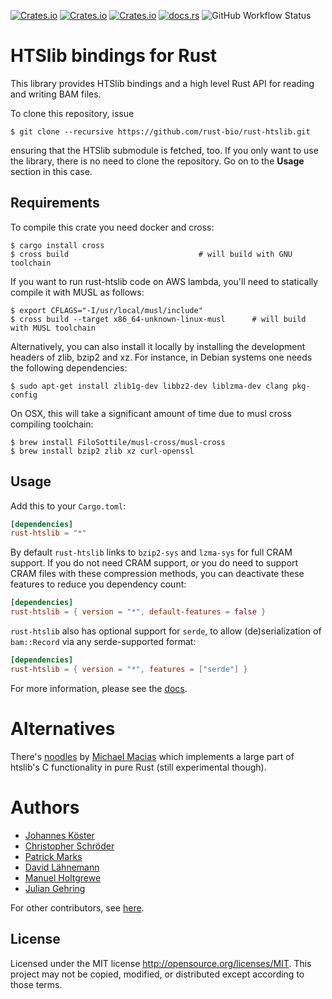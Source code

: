 [![Crates.io](https://img.shields.io/crates/d/rust-htslib.svg)](https://crates.io/crates/rust-htslib)
[![Crates.io](https://img.shields.io/crates/v/rust-htslib.svg)](https://crates.io/crates/rust-htslib)
[![Crates.io](https://img.shields.io/crates/l/rust-htslib.svg)](https://crates.io/crates/rust-htslib)
[![docs.rs](https://docs.rs/rust-htslib/badge.svg)](https://docs.rs/rust-htslib)
![GitHub Workflow Status](https://img.shields.io/github/workflow/status/rust-bio/rust-htslib/CI/master?label=tests)

# HTSlib bindings for Rust

This library provides HTSlib bindings and a high level Rust API for reading and writing BAM files.

To clone this repository, issue

```shell
$ git clone --recursive https://github.com/rust-bio/rust-htslib.git
```

ensuring that the HTSlib submodule is fetched, too.
If you only want to use the library, there is no need to clone the repository. Go on to the **Usage** section in this case.

## Requirements

To compile this crate you need docker and cross:

```shell
$ cargo install cross
$ cross build 				              # will build with GNU toolchain
```

If you want to run rust-htslib code on AWS lambda, you'll need to statically compile it with MUSL as follows:

```shell
$ export CFLAGS="-I/usr/local/musl/include"
$ cross build --target x86_64-unknown-linux-musl      # will build with MUSL toolchain
```

Alternatively, you can also install it locally by installing the development headers of zlib, bzip2 and xz. For instance, in Debian systems one needs the following dependencies:

```shell
$ sudo apt-get install zlib1g-dev libbz2-dev liblzma-dev clang pkg-config
```

On OSX, this will take a significant amount of time due to musl cross compiling toolchain:

```shell
$ brew install FiloSottile/musl-cross/musl-cross
$ brew install bzip2 zlib xz curl-openssl
```

## Usage

Add this to your `Cargo.toml`:
```toml
[dependencies]
rust-htslib = "*"
```

By default `rust-htslib` links to `bzip2-sys` and `lzma-sys` for full CRAM support. If you do not need CRAM support, or you do need to support CRAM files
with these compression methods, you can deactivate these features to reduce you dependency count:

```toml
[dependencies]
rust-htslib = { version = "*", default-features = false }
```

`rust-htslib` also has optional support for `serde`, to allow (de)serialization of `bam::Record` via any serde-supported format:

```toml
[dependencies]
rust-htslib = { version = "*", features = ["serde"] }
```

For more information, please see the [docs](https://docs.rs/rust-htslib).

# Alternatives

There's [noodles](https://github.com/zaeleus/noodles) by [Michael Macias](https://github.com/zaeleus) which implements a large part of htslib's C functionality in pure Rust (still experimental though).

# Authors

* [Johannes Köster](https://github.com/johanneskoester)
* [Christopher Schröder](https://github.com/christopher-schroeder)
* [Patrick Marks](https://github.com/pmarks)
* [David Lähnemann](https://github.com/dlaehnemann)
* [Manuel Holtgrewe](https://github.com/holtgrewe)
* [Julian Gehring](https://github.com/juliangehring)

For other contributors, see [here](https://github.com/rust-bio/rust-htslib/graphs/contributors).

## License

Licensed under the MIT license http://opensource.org/licenses/MIT. This project may not be copied, modified, or distributed except according to those terms.

